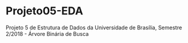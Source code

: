 # Projeto05-EDA
Projeto 5 de Estrutura de Dados da Universidade de Brasília, Semestre 2/2018 - Árvore Binária de Busca
